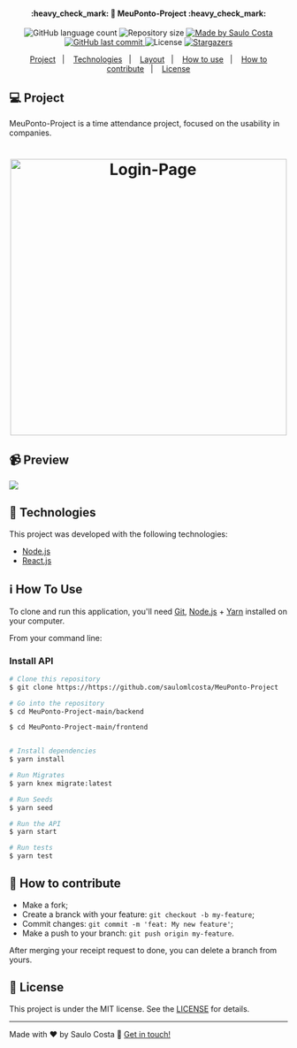 
<h4 align="center"> 
	:heavy_check_mark: 🚀 MeuPonto-Project :heavy_check_mark:
</h4>
<p align="center">
  <img alt="GitHub language count" src="https://img.shields.io/github/languages/count/saulomlcosta/MeuPonto-Project?color=%2304D361">

  <img alt="Repository size" src="https://img.shields.io/github/repo-size/saulomlcosta/MeuPonto-Project">
	
  <a href="https://www.linkedin.com/in/saulocosta10/">
    <img alt="Made by Saulo Costa" src="https://img.shields.io/badge/made%20by-saulomlcosta-%2304D361">
  </a>

  <a href="https://github.com/saulomlcosta/MeuPonto-Project">
    <img alt="GitHub last commit" src="https://img.shields.io/github/last-commit/saulomlcosta/MeuPonto-Project">
  </a>

  <img alt="License" src="https://img.shields.io/badge/license-MIT-brightgreen">
   <a href="https://github.com/saulomlcosta/MeuPonto-Project/stargazers">
    <img alt="Stargazers" src="https://img.shields.io/github/stars/saulomlcosta/MeuPonto-Project?style=social">
  </a>
</p>

</p>
<p align="center">
  <a href="#-project">Project</a>&nbsp;&nbsp;&nbsp;|&nbsp;&nbsp;&nbsp;
  <a href="#rocket-Technologies">Technologies</a>&nbsp;&nbsp;&nbsp;|&nbsp;&nbsp;&nbsp;
  <a href="#-layout">Layout</a>&nbsp;&nbsp;&nbsp;|&nbsp;&nbsp;&nbsp;
  <a href="#information_source-how-to-use">How to use</a>&nbsp;&nbsp;&nbsp;|&nbsp;&nbsp;&nbsp;
  <a href="#-how-to-contribute">How to contribute</a>&nbsp;&nbsp;&nbsp;|&nbsp;&nbsp;&nbsp;
  <a href="#memo-license">License</a>
</p>

## :computer: Project

MeuPonto-Project is a time attendance project, focused on the usability in companies.

<h1 align="center">
    <img alt="Login-Page" title="Login-Page" src=".github/preview.jpg" width="500px" />
</h1>

## :video_camera: Preview
![](.github/Desktop.gif)


## :rocket: Technologies

This project was developed with the following technologies:

- [Node.js](https://nodejs.org/en/) 
- [React.js](https://reactjs.org)


## :information_source: How To Use

To clone and run this application, you'll need [Git](https://git-scm.com), [Node.js][nodejs] + [Yarn][yarn] installed on your computer.

From your command line:

### Install API
```bash
# Clone this repository
$ git clone https://https://github.com/saulomlcosta/MeuPonto-Project

# Go into the repository
$ cd MeuPonto-Project-main/backend

$ cd MeuPonto-Project-main/frontend


# Install dependencies
$ yarn install

# Run Migrates
$ yarn knex migrate:latest 

# Run Seeds
$ yarn seed

# Run the API
$ yarn start

# Run tests
$ yarn test
```

## 🤔 How to contribute

- Make a fork;
- Create a branck with your feature: `git checkout -b my-feature`;
- Commit changes: `git commit -m 'feat: My new feature'`;
- Make a push to your branch: `git push origin my-feature`.

After merging your receipt request to done, you can delete a branch from yours.

## :memo: License

This project is under the MIT license. See the [LICENSE](LICENSE.md) for details.

---

Made with ♥ by Saulo Costa :wave: [Get in touch!](https://www.linkedin.com/in/saulocosta10/)

[nodejs]: https://nodejs.org/
[reactjs]: https://reactjs.org/
[knexjs]: https://knexjs.org/
[yarn]: https://yarnpkg.com/
[vc]: https://code.visualstudio.com/
[vceditconfig]: https://marketplace.visualstudio.com/items?itemName=EditorConfig.EditorConfig
[vceslint]: https://marketplace.visualstudio.com/items?itemName=dbaeumer.vscode-eslint
[prettier]: https://marketplace.visualstudio.com/items?itemName=esbenp.prettier-vscode
